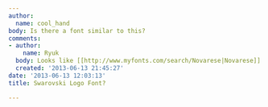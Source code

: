 ```yaml
---
author:
  name: cool_hand
body: Is there a font similar to this?
comments:
- author:
    name: Ryuk
  body: Looks like [[http://www.myfonts.com/search/Novarese|Novarese]] to me.
  created: '2013-06-13 21:45:27'
date: '2013-06-13 12:03:13'
title: Swarovski Logo Font?

---
```

